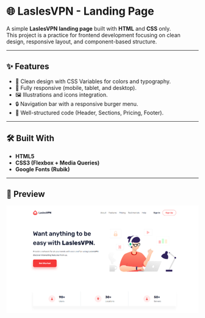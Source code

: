 # 🌐 LaslesVPN - Landing Page

A simple **LaslesVPN landing page** built with **HTML** and **CSS** only.  
This project is a practice for frontend development focusing on clean design, responsive layout, and component-based structure.

---

## ✨ Features

- 🎨 Clean design with CSS Variables for colors and typography.
- 📱 Fully responsive (mobile, tablet, and desktop).
- 🖼️ Illustrations and icons integration.
- 🔒 Navigation bar with a responsive burger menu.
- 🎯 Well-structured code (Header, Sections, Pricing, Footer).

---

## 🛠️ Built With

- **HTML5**
- **CSS3 (Flexbox + Media Queries)**
- **Google Fonts (Rubik)**

---

## 📸 Preview

![LaslesVPN Screenshot](./screenshot.png)
